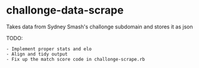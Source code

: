 challonge-data-scrape
=====================

Takes data from Sydney Smash's challonge subdomain and stores it as json

TODO:

	- Implement proper stats and elo
	- Align and tidy output
	- Fix up the match score code in challonge-scrape.rb
